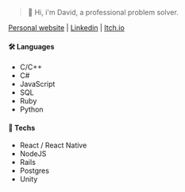 > 👋 Hi, i'm David, a professional problem solver.

[Personal website](https://scostadavid.github.io) | [Linkedin](https://www.linkedin.com/in/scostadavid/) | [Itch.io](https://goldmannn.itch.io/)

#### 🛠️ Languages
  - C/C++
  - C#
  - JavaScript
  - SQL 
  - Ruby
  - Python

#### 🔧 Techs
  - React / React Native
  - NodeJS
  - Rails
  - Postgres
  - Unity
 
<!-- Toasty 🍞 -->
